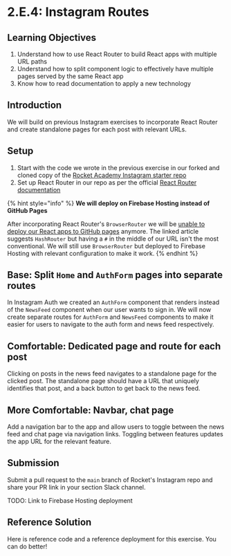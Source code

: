 # 2.E.4: Instagram Routes

## Learning Objectives

1. Understand how to use React Router to build React apps with multiple URL paths
2. Understand how to split component logic to effectively have multiple pages served by the same React app
3. Know how to read documentation to apply a new technology

## Introduction

We will build on previous Instagram exercises to incorporate React Router and create standalone pages for each post with relevant URLs.

## Setup

1. Start with the code we wrote in the previous exercise in our forked and cloned copy of the [Rocket Academy Instagram starter repo](https://github.com/rocketacademy/instagram-bootcamp)
2. Set up React Router in our repo as per the official [React Router documentation](https://reactrouter.com/docs/en/v6/getting-started/installation#create-react-app)

{% hint style="info" %}
**We will deploy on Firebase Hosting instead of GitHub Pages**

After incorporating React Router's `BrowserRouter` we will be [unable to deploy our React apps to GitHub pages](https://www.freecodecamp.org/news/deploy-a-react-app-to-github-pages/) anymore. The linked article suggests `HashRouter` but having a `#` in the middle of our URL isn't the most conventional. We will still use `BrowserRouter` but deployed to Firebase Hosting with relevant configuration to make it work.
{% endhint %}

## Base: Split `Home` and `AuthForm` pages into separate routes

In Instagram Auth we created an `AuthForm` component that renders instead of the `NewsFeed` component when our user wants to sign in. We will now create separate routes for `AuthForm` and `NewsFeed` components to make it easier for users to navigate to the auth form and news feed respectively.

## Comfortable: Dedicated page and route for each post

Clicking on posts in the news feed navigates to a standalone page for the clicked post. The standalone page should have a URL that uniquely identifies that post, and a back button to get back to the news feed.

## More Comfortable: Navbar, chat page

Add a navigation bar to the app and allow users to toggle between the news feed and chat page via navigation links. Toggling between features updates the app URL for the relevant feature.

## Submission

Submit a pull request to the `main` branch of Rocket's Instagram repo and share your PR link in your section Slack channel.

TODO: Link to Firebase Hosting deployment

## Reference Solution

Here is reference code and a reference deployment for this exercise. You can do better!
